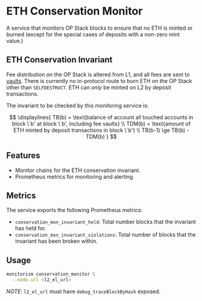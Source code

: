 # ETH Conservation Monitor

A service that monitors OP Stack blocks to ensure that no ETH is minted or burned (except for the special cases of
deposits with a non-zero mint value.)

## ETH Conservation Invariant

Fee distribution on the OP Stack is altered from L1, and all fees are sent to [vaults][fee-vault]. There is currently no
in-protocol route to burn ETH on the OP Stack other than `SELFDESTRUCT`. ETH can _only_ be minted on L2 by deposit
transactions.

The invariant to be checked by this monitoring service is:

$$
\displaylines{
    TB(b) = \text{balance of account all touched accounts in block \`b' at block \`b', including fee vaults}
    \\
    TDM(b) = \text{amount of ETH minted by deposit transactions in block \`b'}
    \\
    TB(b-1) \ge TB(b) - TDM(b)
}
$$

## Features

- Monitor chains for the ETH conservation invariant.
- Prometheus metrics for monitoring and alerting

## Metrics

The service exports the following Prometheus metrics:

- `conservation_mon_invariant_held`: Total number blocks that the invariant has held for.
- `conservation_mon_invariant_violations`: Total number of blocks that the invariant has been broken within.

## Usage

```bash
monitorism conservation_monitor \
  --node.url <l2_el_url>
```

_NOTE_: `l2_el_url` must have `debug_traceBlockByHash` exposed.

[fee-vault]: https://specs.optimism.io/protocol/exec-engine.html?highlight=vault#fee-vaults
